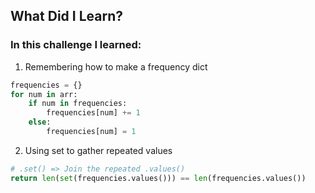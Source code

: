 ## What Did I Learn?

### In this challenge I learned:

1. Remembering how to make a frequency dict
```python
frequencies = {}
for num in arr:
    if num in frequencies:
        frequencies[num] += 1
    else:
        frequencies[num] = 1
```

2. Using set to gather repeated values
```python
# .set() => Join the repeated .values()
return len(set(frequencies.values())) == len(frequencies.values())
```